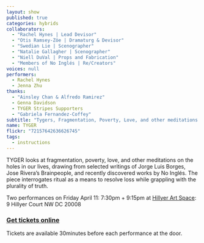 ```yaml
---
layout: show
published: true
categories: hybrids
collaborators: 
  - "Rachel Hynes | Lead Devisor"
  - "Otis Ramsey-Zöe | Dramaturg & Devisor"
  - "Swedian Lie | Scenographer"
  - "Natalie Gallagher | Scenographer"
  - "Niell DuVal | Props and Fabrication"
  - "Members of No Inglés | Re/Creators"
voices: null
performers: 
  - Rachel Hynes
  - Jenna Zhu
thanks: 
  - "Ainsley Chan & Alfredo Ramirez"
  - Genna Davidson
  - TYGER Stripes Supporters
  - "Gabriela Fernandez-Coffey"
subtitle: "Tygers, Fragmentation, Poverty, Love, and other meditations on the holes in our lives"
name: TYGER
flickr: "72157642636626745"
tags: 
  - instructions
---
```


TYGER looks at fragmentation, poverty, love, and other meditations on the holes in our lives, drawing from selected writings of Jorge Luis Borges, Jose Rivera’s Brainpeople, and recently discovered works by No Inglés. The piece interrogates ritual as a means to resolve loss while grappling with the plurality of truth. 

Two performances on Friday April 11: 7:30pm + 9:15pm at [Hillyer Art Space](http://hillyerartspace.org/): 9 Hillyer Court NW DC 20008

### [Get tickets online](https://www.artful.ly/store/events/2835)

Tickets are available 30minutes before each performance at the door.